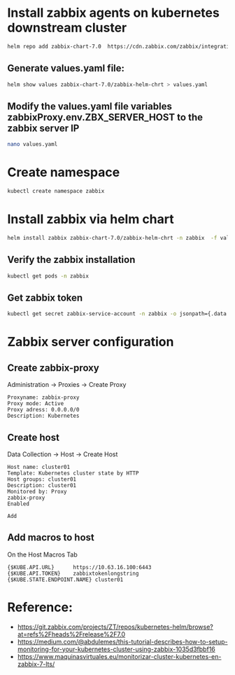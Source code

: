 # Install zabbix agents on kubernetes downstream cluster

```sh
helm repo add zabbix-chart-7.0  https://cdn.zabbix.com/zabbix/integrations/kubernetes-helm/7.0
```

## Generate values.yaml file:
```sh
helm show values zabbix-chart-7.0/zabbix-helm-chrt > values.yaml
```

## Modify the values.yaml file variables zabbixProxy.env.ZBX_SERVER_HOST to the zabbix server IP
```sh
nano values.yaml
```

# Create namespace
```sh
kubectl create namespace zabbix
```
# Install zabbix via helm chart
```sh
helm install zabbix zabbix-chart-7.0/zabbix-helm-chrt -n zabbix  -f values.yaml
```
## Verify the zabbix installation
```sh
kubectl get pods -n zabbix
```

## Get zabbix token
```sh
kubectl get secret zabbix-service-account -n zabbix -o jsonpath={.data.token} | base64 -d
```

# Zabbix server configuration

## Create zabbix-proxy
Administration -> Proxies -> Create Proxy
```
Proxyname: zabbix-proxy
Proxy mode: Active
Proxy adress: 0.0.0.0/0
Description: Kubernetes
```

## Create host
Data Collection -> Host -> Create Host
```
Host name: cluster01
Template: Kubernetes cluster state by HTTP
Host groups: cluster01
Description: cluster01
Monitored by: Proxy
zabbix-proxy
Enabled

Add
```
## Add macros to host
On the Host Macros Tab
```
{$KUBE.API.URL}      https://10.63.16.100:6443
{$KUBE.API.TOKEN}    zabbixtokenlongstring
{$KUBE.STATE.ENDPOINT.NAME} cluster01
```


# Reference:
- https://git.zabbix.com/projects/ZT/repos/kubernetes-helm/browse?at=refs%2Fheads%2Frelease%2F7.0
- https://medium.com/@abdulemes/this-tutorial-describes-how-to-setup-monitoring-for-your-kubernetes-cluster-using-zabbix-1035d3fbbf16
- https://www.maquinasvirtuales.eu/monitorizar-cluster-kubernetes-en-zabbix-7-lts/
